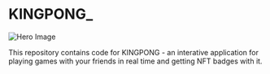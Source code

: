 # KINGPONG_

![Hero Image](https://github.com/PriyathamVarma/kingpong/blob/main/kingpong.png)

This repository contains code for KINGPONG - an interative application for playing games with your friends in real time and getting NFT badges with it.




